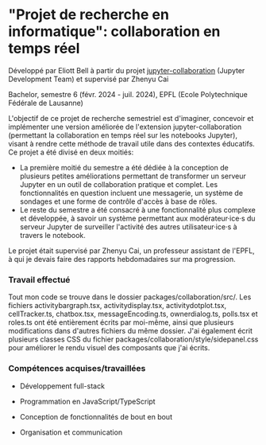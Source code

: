 # "Projet de recherche en informatique": collaboration en temps réel

Développé par Eliott Bell à partir du projet [jupyter-collaboration](https://github.com/jupyterlab/jupyter-collaboration) (Jupyter Development Team) et supervisé par Zhenyu Cai

Bachelor, semestre 6 (févr. 2024 - juil. 2024), EPFL (Ecole Polytechnique Fédérale de Lausanne)

L'objectif de ce projet de recherche semestriel est d'imaginer, concevoir et implémenter une version améliorée de l'extension jupyter-collaboration (permettant la collaboration en temps réel sur les notebooks Jupyter), visant à rendre cette méthode de travail utile dans des contextes éducatifs. Ce projet a été divisé en deux moitiés:

- La première moitié du semestre a été dédiée à la conception de plusieurs petites améliorations permettant de transformer un serveur Jupyter en un outil de collaboration pratique et complet. Les fonctionnalités en question incluent une messagerie, un système de sondages et une forme de contrôle d'accès à base de rôles.
- Le reste du semestre a été consacré à une fonctionnalité plus complexe et développée, à savoir un système permettant aux modérateur·ice·s du serveur Jupyter de surveiller l'activité des autres utilisateur·ice·s à travers le notebook.

Le projet était supervisé par Zhenyu Cai, un professeur assistant de l'EPFL, à qui je devais faire des rapports hebdomadaires sur ma progression.

### Travail effectué

Tout mon code se trouve dans le dossier packages/collaboration/src/. Les fichiers activitybargraph.tsx, activitydisplay.tsx, activitydotplot.tsx, cellTracker.ts, chatbox.tsx, messageEncoding.ts, ownerdialog.ts, polls.tsx et roles.ts ont été entièrement écrits par moi-même, ainsi que plusieurs modifications dans d'autres fichiers du même dossier. J'ai également écrit plusieurs classes CSS du fichier packages/collaboration/style/sidepanel.css pour améliorer le rendu visuel des composants que j'ai écrits.

### Compétences acquises/travaillées

- Développement full-stack

- Programmation en JavaScript/TypeScript

- Conception de fonctionnalités de bout en bout

- Organisation et communication